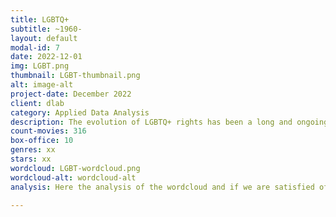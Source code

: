```yaml
---
title: LGBTQ+
subtitle: ~1960-
layout: default
modal-id: 7
date: 2022-12-01
img: LGBT.png
thumbnail: LGBT-thumbnail.png
alt: image-alt
project-date: December 2022
client: dlab
category: Applied Data Analysis
description: The evolution of LGBTQ+ rights has been a long and ongoing process, with significant advancements and setbacks throughout history. In many societies, LGBTQ+ individuals have faced discrimination, persecution, and violence because of their sexual orientation or gender identity. However, there have also been significant efforts to promote equality and acceptance for LGBTQ+ people. In the 20th century, there were a number of major milestones in the fight for LGBTQ+ rights, including the Stonewall riots in 1969, which are considered a turning point in the modern LGBTQ+ rights movement. In the decades since, there have been many legal and cultural changes that have improved the lives of LGBTQ+ people, including the decriminalization of homosexuality in many countries, the legalization of same-sex marriage in numerous countries, and the increased representation and visibility of LGBTQ+ people in media and society. Despite these advancements, LGBTQ+ people still face discrimination and prejudice in many parts of the world, and the fight for equality and acceptance continues.
count-movies: 316
box-office: 10
genres: xx
stars: xx
wordcloud: LGBT-wordcloud.png
wordcloud-alt: wordcloud-alt
analysis: Here the analysis of the wordcloud and if we are satisfied of the classification.

---
```

